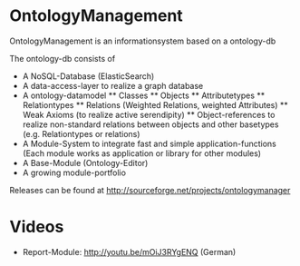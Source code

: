 OntologyManagement
==================

OntologyManagement is an informationsystem based on a ontology-db

The ontology-db consists of

* A NoSQL-Database (ElasticSearch)
* A data-access-layer to realize a graph database
* A ontology-datamodel
** Classes
** Objects
** Attributetypes
** Relationtypes
** Relations (Weighted Relations, weighted Attributes)
** Weak Axioms (to realize active serendipity)
** Object-references to realize non-standard relations between objects and other basetypes (e.g. Relationtypes or relations)
* A Module-System to integrate fast and simple application-functions (Each module works as application or library for other modules)
* A Base-Module (Ontology-Editor)
* A growing module-portfolio

Releases can be found at http://sourceforge.net/projects/ontologymanager

Videos
======

* Report-Module: http://youtu.be/mOiJ3RYgENQ (German)
